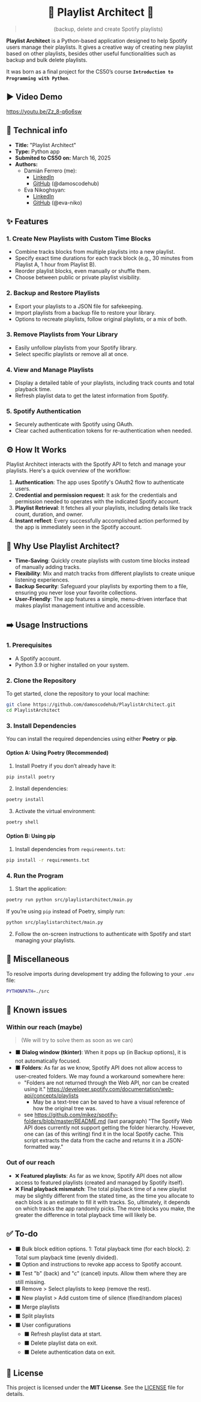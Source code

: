 <div align="center">

# 🎵 Playlist Architect 📐
> (backup, delete and create Spotify playlists)
</div>

**Playlist Architect** is a Python-based application designed to help Spotify users manage their playlists. It gives a creative way of creating new playlist based on other playlists, besides other useful functionalities such as backup and bulk delete playlists.

It was born as a final project for the CS50’s course **`Introduction to Programming with Python`**.

## ▶️ Video Demo
https://youtu.be/Zz_8-q6o6sw

## 📑 Technical info
* **Title:** "Playlist Architect"
* **Type:** Python app
* **Submited to CS50 on:** March 16, 2025
* **Authors:**
    * Damián Ferrero (me):
        * [LinkedIn](https://linkedin.com/in/damianferrero)
        * [GitHub](https://github.com/damoscodehub) (@damoscodehub)
    * Eva Nikoghsyan:
        * [LinkedIn](https://linkedin.com/in/eva-nikoghosyan)
        * [GitHub](https://github.com/eva-niko) (@eva-niko)

## ✨ Features

### 1. **Create New Playlists with Custom Time Blocks**
   - Combine tracks blocks from multiple playlists into a new playlist.
   - Specify exact time durations for each track block (e.g., 30 minutes from Playlist A, 1 hour from Playlist B).
   - Reorder playlist blocks, even manually or shuffle them.
   - Choose between public or private playlist visibility.

### 2. **Backup and Restore Playlists**
   - Export your playlists to a JSON file for safekeeping.
   - Import playlists from a backup file to restore your library.
   - Options to recreate playlists, follow original playlists, or a mix of both.

### 3. **Remove Playlists from Your Library**
   - Easily unfollow playlists from your Spotify library.
   - Select specific playlists or remove all at once.

### 4. **View and Manage Playlists**
   - Display a detailed table of your playlists, including track counts and total playback time.
   - Refresh playlist data to get the latest information from Spotify.

### 5. **Spotify Authentication**
   - Securely authenticate with Spotify using OAuth.
   - Clear cached authentication tokens for re-authentication when needed.

## ⚙️ How It Works

Playlist Architect interacts with the Spotify API to fetch and manage your playlists. Here's a quick overview of the workflow:

1. **Authentication**: The app uses Spotify's OAuth2 flow to authenticate users.
2. **Credential and permission request**: It ask for the credentials and permission needed to operates with the indicated Spotify account. 
3. **Playlist Retrieval**: It fetches all your playlists, including details like track count, duration, and owner.
4. **Instant reflect**: Every successfully accomplished action performed by the app is immediately seen in the Spotify account.

## 🤔 Why Use Playlist Architect?

- **Time-Saving**: Quickly create playlists with custom time blocks instead of manually adding tracks.
- **Flexibility**: Mix and match tracks from different playlists to create unique listening experiences.
- **Backup Security**: Safeguard your playlists by exporting them to a file, ensuring you never lose your favorite collections.
- **User-Friendly**: The app features a simple, menu-driven interface that makes playlist management intuitive and accessible.

## ➡️ Usage Instructions

### **1. Prerequisites**

- A Spotify account.
- Python 3.9 or higher installed on your system.
### **2. Clone the Repository**

To get started, clone the repository to your local machine:
```bash
git clone https://github.com/damoscodehub/PlaylistArchitect.git
cd PlaylistArchitect
```

### **3. Install Dependencies**

You can install the required dependencies using either **Poetry** or **pip**.
#### **Option A: Using Poetry (Recommended)**

1. Install Poetry if you don’t already have it:
```bash
pip install poetry
```    

2. Install dependencies:
```bash
poetry install
```

3. Activate the virtual environment:
```bash
poetry shell
```
#### **Option B: Using pip**

1. Install dependencies from `requirements.txt`:
```bash
pip install -r requirements.txt
```

### **4. Run the Program**

1. Start the application:
```bash
poetry run python src/playlistarchitect/main.py
```
 
If you’re using `pip` instead of Poetry, simply run:
```bash
python src/playlistarchitect/main.py
```
2. Follow the on-screen instructions to authenticate with Spotify and start managing your playlists.

## 🥗 Miscellaneous

To resolve imports during development try adding the following to your `.env` file:
```bash
PYTHONPATH=./src
```

## 🚨 Known issues

### Within our reach (maybe)
> (We will try to solve them as soon as we can)

- ⬛ **Dialog window (tkinter)**: When it pops up (in Backup options), it is not automatically focused.
- ⬛ **Folders**: As far as we know, Spotify API does not allow access to user-created folders.
    We may found a workaround somewhere here:
    - "Folders are not returned through the Web API, nor can be created using it." https://developer.spotify.com/documentation/web-api/concepts/playlists
		- May be a text-tree can be saved to have a visual reference of how the original tree was.
    - see https://github.com/mikez/spotify-folders/blob/master/README.md (last paragraph) "The Spotify Web API does currently not support getting the folder hierarchy. However, one can (as of this writing) find it in the local Spotify cache. This script extracts the data from the cache and returns it in a JSON-formatted way."

### Out of our reach
- ❌ **Featured playlists**: As far as we know, Spotify API does not allow access to featured playlists (created and managed by Spotify itself).
- ❌ **Final playback mismatch**: The total playback time of a new playlist may be slightly different from the stated time, as the time you allocate to each block is an estimate to fill it with tracks. So, ultimately, it depends on which tracks the app randomly picks. The more blocks you make, the greater the difference in total playback time will likely be.

## ✅ To-do

- ⬛ Bulk block edition options. 1: Total playback time (for each block). 2: Total sum playback time (evenly divided).
- ⬛ Option and instructions to revoke app access to Spotify account.
- ⬛ Test "b" (back) and "c" (cancel) inputs. Allow them where they are still missing.
- ⬛ Remove > Select playlists to keep (remove the rest).
- ⬛ New playlist > Add custom time of silence (fixed/random places)
- ⬛ Merge playlists
- ⬛ Split playlists
- ⬛ User configurations
	- ⬛ Refresh playlist data at start.
	- ⬛ Delete playlist data on exit.
	- ⬛ Delete authentication data on exit.

## 📜 License

This project is licensed under the **MIT License**. See the [LICENSE](https://LICENSE) file for details.